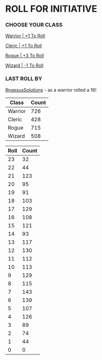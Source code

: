 # ROLL FOR INITIATIVE
### CHOOSE YOUR CLASS

[Warrior | +1 To Roll](https://github.com/benjaminsampica/benjaminsampica/issues/new?title=roll%7Cwarrior&body=Just+click+%27Create%27.)

[Cleric | +1 To Roll](https://github.com/benjaminsampica/benjaminsampica/issues/new?title=roll%7Ccleric&body=Just+click+%27Create%27.)

[Rogue | +3 To Roll](https://github.com/benjaminsampica/benjaminsampica/issues/new?title=roll%7Crogue&body=Just+click+%27Create%27.)

[Wizard | -1 To Roll](https://github.com/benjaminsampica/benjaminsampica/issues/new?title=roll%7Cwizard&body=Just+click+%27Create%27.)
### LAST ROLL BY
[RngesusSolutions](https://www.github.com/RngesusSolutions) - as a warrior rolled a 16!

|Class|Count|
|-|-|
|Warrior|726|
|Cleric|428|
|Rogue|715|
|Wizard|508|

|Roll|Count|
|-|-|
|23|32
|22|44
|21|123
|20|95
|19|91
|18|103
|17|129
|16|108
|15|121
|14|93
|13|117
|12|130
|11|112
|10|113
|9|129
|8|115
|7|143
|6|139
|5|107
|4|126
|3|89
|2|74
|1|44
|0|0
